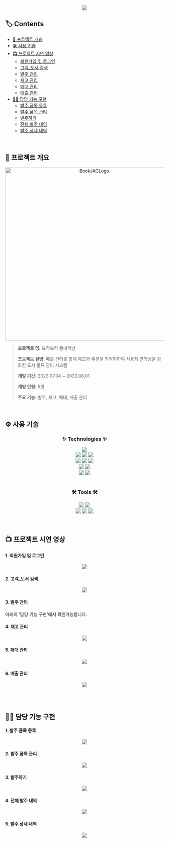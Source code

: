 <div align=center>
	<img src="https://capsule-render.vercel.app/api?type=waving&color=12354e&height=200&section=header&text=BookJAC&fontColor=fffefb&fontSize=90" />	
</div>

## 🏷️ Contents

* [📑 프로젝트 개요](#-프로젝트-개요)<br>
* [🛠️ 사용 기술](#-사용-기술)<br>
* [📺 프로젝트 시연 영상](#-프로젝트-시연-영상)
  * [회원가입 및 로그인](#1-회원가입-및-로그인)<br>
  * [고객_도서 검색](#2-고객_도서-검색)<br>
  * [발주 관리](#3-발주-관리)<br>
  * [재고 관리](#4-재고-관리)<br>
  * [매대 관리](#5-매대-관리)<br>
  * [매출 관리](#6-매출-관리)<br>
* [👩‍💻 담당 기능 구현](#-담당-기능-구현)
  * [발주 품목 등록](#1-발주-품목-등록)<br>
  * [발주 품목 관리](#2-발주-품목-관리)<br>
  * [발주하기](#3-발주하기)<br>
  * [전체 발주 내역](#4-전체-발주-내역)<br>
  * [발주 상세 내역](#5-발주-상세-내역)<br>
<br>

## 📑 프로젝트 개요
<p align="center"><img width="550" alt="BookJACLogo" src="https://github.com/lllilyk/BookJAC/assets/121800484/541def67-c50b-4ccd-a9e2-cf4f740f5652"></p>

> **프로젝트 명:** 북작북작 동네책방 <br>
> 
> **프로젝트 설명:** 매출 관리를 통해 재고와 주문을 최적화하여 사용자 편의성을 강화한 도서 물류 관리 시스템 <br>
> 
> **개발 기간:** 2023.07.04 ~ 2023.08.01 <br>
>
> **개발 인원:** 5명 <br>
> 
> **주요 기능:** 발주, 재고, 매대, 매출 관리
<br>

## ⚙️ 사용 기술

<div align=center>
	<h3>✨ Technologies ✨</h3>
</div>
<div align="center">
	<img src="https://img.shields.io/badge/Java-007396?style=flat&logo=Conda-Forge&logoColor=white" />
	<br>
	<img src="https://img.shields.io/badge/HTML5-E34F26?style=flat&logo=HTML5&logoColor=white" />
	<img src="https://img.shields.io/badge/CSS3-1572B6?style=flat&logo=CSS3&logoColor=white" />
	<img src="https://img.shields.io/badge/JavaScript-F7DF1E?style=flat&logo=JavaScript&logoColor=white" />
	<br>
	<img src="https://img.shields.io/badge/jQuery-0769AD?style=flat&logo=jQuery&logoColor=white" />
	<img src="https://img.shields.io/badge/SpringBoot-6DB33F?style=flat&logo=Spring&logoColor=white" />
	<img src="https://img.shields.io/badge/Mybatis-000000?style=flat&logo=Fluentd&logoColor=white" />
	<br>
	<img src="https://img.shields.io/badge/Bootstrap-7952B3?style=flat&logo=Bootstrap&logoColor=white" />
	<img src="https://img.shields.io/badge/SemanticUI-35BDB2?style=flat&logo=semanticuireact&logoColor=white" />
	<br>
	<img src="https://img.shields.io/badge/MySQL-4479A1?style=flat&logo=MySQL&logoColor=white" />
	<img src="https://img.shields.io/badge/MariaDB-003545?style=flat&logo=MariaDB&logoColor=white" />
</div>
<br>
<div align=center>
	<h3>🛠 Tools 🛠</h3>
</div>
<div align=center>
	<img src="https://img.shields.io/badge/IntelliJ-000000?style=flat&logo=intellijidea&logoColor=white" />
	<img src="https://img.shields.io/badge/Tomcat-F8DC75?style=flat&logo=ApacheTomcat&logoColor=black" />
	<br>
	<img src="https://img.shields.io/badge/AWS-232F3E?style=flat&logo=AmazonAWS&logoColor=white" />
	<img src="https://img.shields.io/badge/GitHub-181717?style=flat&logo=GitHub&logoColor=white" />
  <img src="https://img.shields.io/badge/Notion-000000?style=flat&logo=Notion&logoColor=white" />
</div>
<br><br>

## 📺 프로젝트 시연 영상
#### 1. 회원가입 및 로그인
<p align="center">  
<img src="https://github.com/lllilyk/BookJAC/assets/121800484/9a5dad8c-6f5f-4f9f-a09a-d974c1d76543">
</p>

#### 2. 고객_도서 검색
<p align="center">  
<img src="https://github.com/lllilyk/BookJAC/assets/121800484/56d9c068-c72e-4c6a-8fdf-38bdd5390074">
</p>

#### 3. 발주 관리
<p>아래의 '담당 기능 구현'에서 확인가능합니다.</p>

#### 4. 재고 관리
<p align="center">  
<img src="https://github.com/lllilyk/BookJAC/assets/121800484/5a175d09-4109-4761-a87b-2d11c6bbdf7f">
</p>

#### 5. 매대 관리
<p align="center">  
<img src="https://github.com/lllilyk/BookJAC/assets/121800484/c00897fd-dd2e-4372-8cff-451b26405855">
</p>

#### 6. 매출 관리
<p align="center">  
<img src="https://github.com/lllilyk/BookJAC/assets/121800484/1b41588a-a361-48f0-9571-001411fdb470">
</p>

<br><br>

## 👩‍💻 담당 기능 구현
#### 1. 발주 품목 등록
<p align="center">  
<img src="https://github.com/lllilyk/BookJAC/assets/121800484/30827305-ef85-43ba-9a1a-3fbfa7292b64">
</p>

#### 2. 발주 품목 관리
<p align="center">  
<img src="https://github.com/lllilyk/BookJAC/assets/121800484/bb0406fd-0545-46a4-ac1d-fa23ac5f594b">
</p>

#### 3. 발주하기
<p align="center">
<img src="https://github.com/lllilyk/BookJAC/assets/121800484/08e46ee6-ce3f-4ba0-ade6-db8a38ca8a95">
</p>

#### 4. 전체 발주 내역
<p align="center">
<img src="https://github.com/lllilyk/BookJAC/assets/121800484/4862701a-f228-4e08-8541-e7ff1ba7937b">
</p>

#### 5. 발주 상세 내역
<p align="center">
<img src="https://github.com/lllilyk/BookJAC/assets/121800484/12d8abf3-0651-4dda-9456-e9cad65e1123">
</p>
